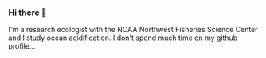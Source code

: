 ### Hi there 👋
I'm a research ecologist with the NOAA Northwest Fisheries Science Center and I study ocean acidification. I don't spend much time on my github profile...


